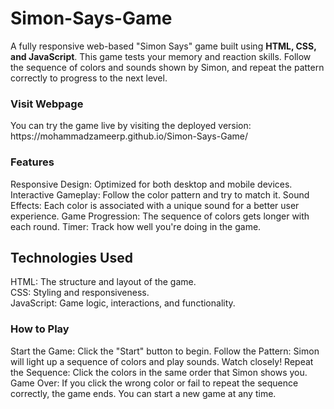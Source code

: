 # Simon-Says-Game
A fully responsive web-based "Simon Says" game built using <b>HTML, CSS, and JavaScript</b>. This game tests your memory and reaction skills. Follow the sequence of colors and sounds shown by Simon, and repeat the pattern correctly to progress to the next level.
<h3>Visit Webpage</h3>
You can try the game live by visiting the deployed version:
https://mohammadzameerp.github.io/Simon-Says-Game/
<br>
<h3>Features</h3>
Responsive Design: Optimized for both desktop and mobile devices.
Interactive Gameplay: Follow the color pattern and try to match it.
Sound Effects: Each color is associated with a unique sound for a better user experience.
Game Progression: The sequence of colors gets longer with each round.
Timer: Track how well you're doing in the game.
<h2>Technologies Used</h2>
HTML: The structure and layout of the game.<br>
CSS: Styling and responsiveness.<br>
JavaScript: Game logic, interactions, and functionality.<br>
<h3>How to Play</h3>
Start the Game: Click the "Start" button to begin.
Follow the Pattern: Simon will light up a sequence of colors and play sounds. Watch closely!
Repeat the Sequence: Click the colors in the same order that Simon shows you.
Game Over: If you click the wrong color or fail to repeat the sequence correctly, the game ends. You can start a new game at any time.
